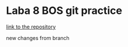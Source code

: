 # Laba 8 BOS git practice

[link to the repository](https://github.com/ulullul/BOS8Laba)

new changes from branch
